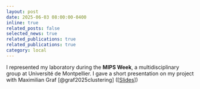 ```yaml
---
layout: post
date: 2025-06-03 08:00:00-0400
inline: true
related_posts: false
selected_news: true
related_publications: true
related_publications: true
category: local
---
```

I represented my laboratory during the <strong> MIPS Week</strong>, a multidisciplinary group at Université de Montpellier. I gave a short presentation on my project with Maximilian Graf [@graf2025clustering] ([<a href="https://victorthuot.github.io/assets/pdf/slides_MIPS_june2025.pdf">Slides</a>])
